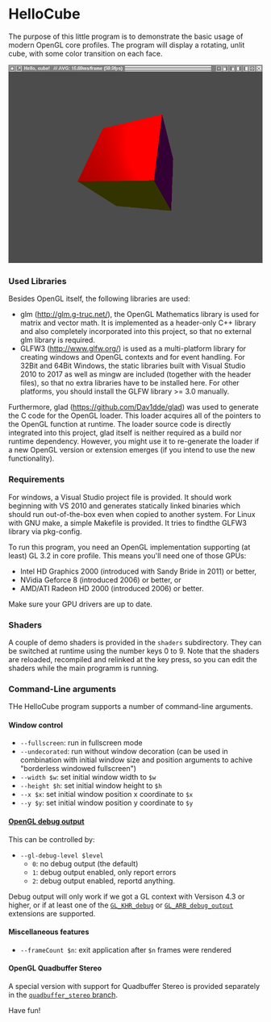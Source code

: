# HelloCube
The purpose of this little program is to demonstrate the basic 
usage of modern OpenGL core profiles. The program will display
a rotating, unlit cube, with some color transition on each face.

![Screenshot of HelloCube application: a cube](https://raw.githubusercontent.com/derhass/HelloCube/master/screenshot.png)


### Used Libraries

Besides OpenGL itself, the following libraries are used:
* glm (http://glm.g-truc.net/), the OpenGL Mathematics library is used for matrix and vector math. It is implemented as a header-only C++ library and also completely incorporated into this project, so that no external glm library is required.
* GLFW3 (http://www.glfw.org/) is used as a multi-platform library for creating windows and OpenGL contexts and for event handling. For 32Bit and 64Bit Windows, the static libraries built with Visual Studio 2010 to 2017 as well as
mingw are included (together with the header files), so that no extra libraries have to be installed here. For other platforms, you should install the GLFW library >= 3.0 manually.

Furthermore, glad (https://github.com/Dav1dde/glad) was used to generate the C code for the OpenGL
loader. This loader acquires all of the pointers to the OpenGL function at runtime. The loader source
code is directly integrated into this project, glad itself is neither required as a build nor runtime
dependency. However, you might use it to re-generate the loader if a new OpenGL version or extension
emerges (if you intend to use the new functionality).

### Requirements

For windows, a Visual Studio project file is provided. It should work beginning with VS 2010 and
generates statically linked binaries which should run out-of-the-box even when copied to another system. For Linux with GNU make,
a simple Makefile is provided. It tries to findthe GLFW3 library via pkg-config.

To run this program, you need an OpenGL implementation supporting (at least) GL 3.2 
in core profile. This means you'll need one of those GPUs:
* Intel HD Graphics 2000 (introduced with Sandy Bride in 2011) or better,
* NVidia Geforce 8 (introduced 2006) or better, or
* AMD/ATI Radeon HD 2000 (introduced 2006) or better.

Make sure your GPU drivers are up to date.

### Shaders

A couple of demo shaders is provided in the `shaders` subdirectory. They can be switched
at runtime using the number keys 0 to 9. Note that the shaders are reloaded, recompiled and
relinked at the key press, so you can edit the shaders while the main programm is running.

### Command-Line arguments

THe HelloCube program supports a number of command-line arguments.

#### Window control

* `--fullscreen`: run in fullscreen mode
* `--undecorated`: run without window decoration (can be used in combination with initial window size and position arguments to achive "borderless windowed fullscreen")
* `--width $w`: set initial window width to `$w`
* `--height $h`: set initial window height to `$h`
* `--x $x`: set initial window position x coordinate to `$x`
* `--y $y`: set initial window position y coordinate to `$y`

#### [OpenGL debug output](https://www.khronos.org/opengl/wiki/Debug_Output)

This can be controlled by:
* `--gl-debug-level $level`
  * `0`: no debug output (the default)
  * `1`: debug output enabled, only report errors
  * `2`: debug output enabled, reportd anything.

Debug output will only work if we got a GL context with Versison 4.3 or higher, or if at least one of the
[`GL_KHR_debug`](https://www.khronos.org/registry/OpenGL/extensions/KHR/KHR_debug.txt) or
[`GL_ARB_debug_output`](https://www.khronos.org/registry/OpenGL/extensions/ARB/ARB_debug_output.txt)
extensions are supported.

#### Miscellaneous features

* `--frameCount $n`: exit application after `$n` frames were rendered

#### OpenGL Quadbuffer Stereo

A special version with support for Quadbuffer Stereo is provided separately
in the
[`quadbuffer_stereo` branch](https://github.com/derhass/HelloCube/tree/quadbuffer_stereo).

Have fun!
